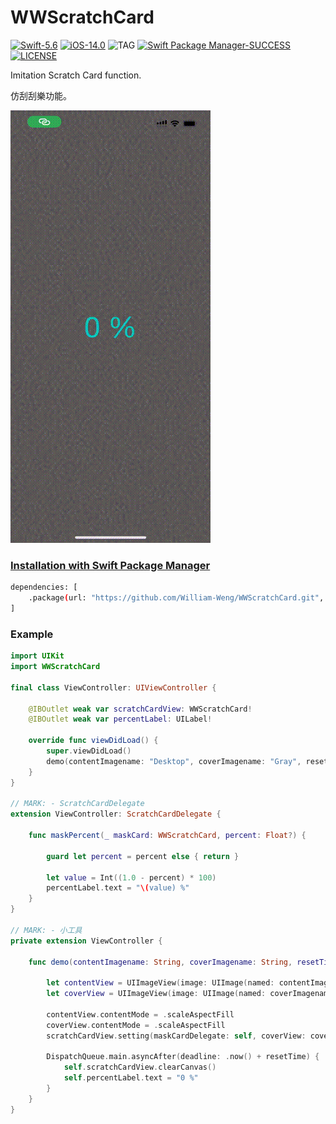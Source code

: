 # WWScratchCard
[![Swift-5.6](https://img.shields.io/badge/Swift-5.6-orange.svg?style=flat)](https://developer.apple.com/swift/) [![iOS-14.0](https://img.shields.io/badge/iOS-14.0-pink.svg?style=flat)](https://developer.apple.com/swift/) ![TAG](https://img.shields.io/github/v/tag/William-Weng/WWScratchCard) [![Swift Package Manager-SUCCESS](https://img.shields.io/badge/Swift_Package_Manager-SUCCESS-blue.svg?style=flat)](https://developer.apple.com/swift/) [![LICENSE](https://img.shields.io/badge/LICENSE-MIT-yellow.svg?style=flat)](https://developer.apple.com/swift/)

Imitation Scratch Card function.

仿刮刮樂功能。

![WWScratchCard](./Example.gif)

### [Installation with Swift Package Manager](https://medium.com/彼得潘的-swift-ios-app-開發問題解答集/使用-spm-安裝第三方套件-xcode-11-新功能-2c4ffcf85b4b)

```bash
dependencies: [
    .package(url: "https://github.com/William-Weng/WWScratchCard.git", .upToNextMajor(from: "1.0.0"))
]
```

### Example
```swift
import UIKit
import WWScratchCard

final class ViewController: UIViewController {
    
    @IBOutlet weak var scratchCardView: WWScratchCard!
    @IBOutlet weak var percentLabel: UILabel!
    
    override func viewDidLoad() {
        super.viewDidLoad()
        demo(contentImagename: "Desktop", coverImagename: "Gray", resetTime: 5.0)
    }
}

// MARK: - ScratchCardDelegate
extension ViewController: ScratchCardDelegate {
    
    func maskPercent(_ maskCard: WWScratchCard, percent: Float?) {
        
        guard let percent = percent else { return }
        
        let value = Int((1.0 - percent) * 100)
        percentLabel.text = "\(value) %"
    }
}

// MARK: - 小工具
private extension ViewController {
    
    func demo(contentImagename: String, coverImagename: String, resetTime: Double) {
        
        let contentView = UIImageView(image: UIImage(named: contentImagename))
        let coverView = UIImageView(image: UIImage(named: coverImagename))

        contentView.contentMode = .scaleAspectFill
        coverView.contentMode = .scaleAspectFill
        scratchCardView.setting(maskCardDelegate: self, coverView: coverView, contentView: contentView, strokeWidth: 20.0)
        
        DispatchQueue.main.asyncAfter(deadline: .now() + resetTime) {
            self.scratchCardView.clearCanvas()
            self.percentLabel.text = "0 %"
        }
    }
}
```
